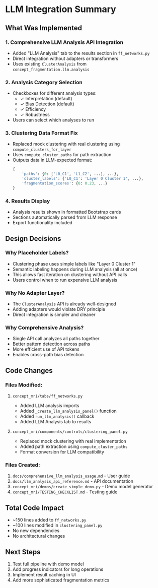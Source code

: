# LLM Integration Summary

## What Was Implemented

### 1. Comprehensive LLM Analysis API Integration
- Added "LLM Analysis" tab to the results section in `ff_networks.py`
- Direct integration without adapters or transformers
- Uses existing `ClusterAnalysis` from `concept_fragmentation.llm.analysis`

### 2. Analysis Category Selection
- Checkboxes for different analysis types:
  - ✓ Interpretation (default)
  - ✓ Bias Detection (default)
  - ✓ Efficiency
  - ✓ Robustness
- Users can select which analyses to run

### 3. Clustering Data Format Fix
- Replaced mock clustering with real clustering using `compute_clusters_for_layer`
- Uses `compute_cluster_paths` for path extraction
- Outputs data in LLM-expected format:
  ```python
  {
      'paths': {0: ['L0_C1', 'L1_C2', ...], ...},
      'cluster_labels': {'L0_C1': 'Layer 0 Cluster 1', ...},
      'fragmentation_scores': {0: 0.23, ...}
  }
  ```

### 4. Results Display
- Analysis results shown in formatted Bootstrap cards
- Sections automatically parsed from LLM response
- Export functionality included

## Design Decisions

### Why Placeholder Labels?
- Clustering phase uses simple labels like "Layer 0 Cluster 1"
- Semantic labeling happens during LLM analysis (all at once)
- This allows fast iteration on clustering without API calls
- Users control when to run expensive LLM analysis

### Why No Adapter Layer?
- The `ClusterAnalysis` API is already well-designed
- Adding adapters would violate DRY principle
- Direct integration is simpler and cleaner

### Why Comprehensive Analysis?
- Single API call analyzes all paths together
- Better pattern detection across paths
- More efficient use of API tokens
- Enables cross-path bias detection

## Code Changes

### Files Modified:
1. `concept_mri/tabs/ff_networks.py`
   - Added LLM analysis imports
   - Added `_create_llm_analysis_panel()` function
   - Added `run_llm_analysis()` callback
   - Added LLM Analysis tab to results

2. `concept_mri/components/controls/clustering_panel.py`
   - Replaced mock clustering with real implementation
   - Added path extraction using `compute_cluster_paths`
   - Format conversion for LLM compatibility

### Files Created:
1. `docs/comprehensive_llm_analysis_usage.md` - User guide
2. `docs/llm_analysis_api_reference.md` - API documentation
3. `concept_mri/demos/create_simple_demo.py` - Demo model generator
4. `concept_mri/TESTING_CHECKLIST.md` - Testing guide

## Total Code Impact
- ~150 lines added to `ff_networks.py`
- ~100 lines modified in `clustering_panel.py`
- No new dependencies
- No architectural changes

## Next Steps
1. Test full pipeline with demo model
2. Add progress indicators for long operations
3. Implement result caching in UI
4. Add more sophisticated fragmentation metrics